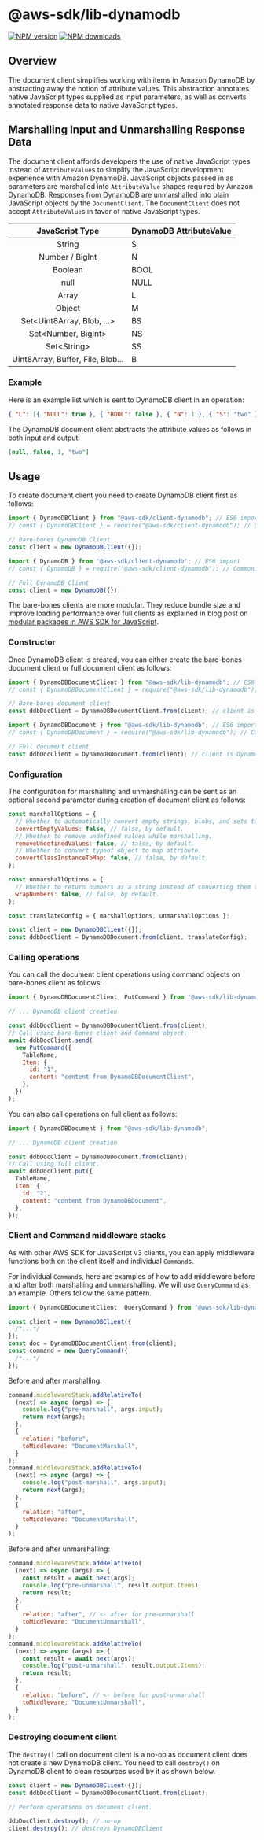 # @aws-sdk/lib-dynamodb

[![NPM version](https://img.shields.io/npm/v/@aws-sdk/lib-dynamodb/latest.svg)](https://www.npmjs.com/package/@aws-sdk/lib-dynamodb)
[![NPM downloads](https://img.shields.io/npm/dm/@aws-sdk/lib-dynamodb.svg)](https://www.npmjs.com/package/@aws-sdk/lib-dynamodb)

## Overview

The document client simplifies working with items in Amazon DynamoDB by
abstracting away the notion of attribute values. This abstraction annotates native
JavaScript types supplied as input parameters, as well as converts annotated
response data to native JavaScript types.

## Marshalling Input and Unmarshalling Response Data

The document client affords developers the use of native JavaScript types
instead of `AttributeValue`s to simplify the JavaScript development
experience with Amazon DynamoDB. JavaScript objects passed in as parameters
are marshalled into `AttributeValue` shapes required by Amazon DynamoDB.
Responses from DynamoDB are unmarshalled into plain JavaScript objects
by the `DocumentClient`. The `DocumentClient` does not accept
`AttributeValue`s in favor of native JavaScript types.

|          JavaScript Type          | DynamoDB AttributeValue |
| :-------------------------------: | ----------------------- |
|              String               | S                       |
|          Number / BigInt          | N                       |
|              Boolean              | BOOL                    |
|               null                | NULL                    |
|               Array               | L                       |
|              Object               | M                       |
|   Set\<Uint8Array, Blob, ...\>    | BS                      |
|       Set\<Number, BigInt\>       | NS                      |
|           Set\<String\>           | SS                      |
| Uint8Array, Buffer, File, Blob... | B                       |

### Example

Here is an example list which is sent to DynamoDB client in an operation:

```json
{ "L": [{ "NULL": true }, { "BOOL": false }, { "N": 1 }, { "S": "two" }] }
```

The DynamoDB document client abstracts the attribute values as follows in
both input and output:

```json
[null, false, 1, "two"]
```

## Usage

To create document client you need to create DynamoDB client first as follows:

```js
import { DynamoDBClient } from "@aws-sdk/client-dynamodb"; // ES6 import
// const { DynamoDBClient } = require("@aws-sdk/client-dynamodb"); // CommonJS import

// Bare-bones DynamoDB Client
const client = new DynamoDBClient({});
```

```js
import { DynamoDB } from "@aws-sdk/client-dynamodb"; // ES6 import
// const { DynamoDB } = require("@aws-sdk/client-dynamodb"); // CommonJS import

// Full DynamoDB Client
const client = new DynamoDB({});
```

The bare-bones clients are more modular. They reduce bundle size and improve
loading performance over full clients as explained in blog post on
[modular packages in AWS SDK for JavaScript](https://aws.amazon.com/blogs/developer/modular-packages-in-aws-sdk-for-javascript/).

### Constructor

Once DynamoDB client is created, you can either create the bare-bones
document client or full document client as follows:

```js
import { DynamoDBDocumentClient } from "@aws-sdk/lib-dynamodb"; // ES6 import
// const { DynamoDBDocumentClient } = require("@aws-sdk/lib-dynamodb"); // CommonJS import

// Bare-bones document client
const ddbDocClient = DynamoDBDocumentClient.from(client); // client is DynamoDB client
```

```js
import { DynamoDBDocument } from "@aws-sdk/lib-dynamodb"; // ES6 import
// const { DynamoDBDocument } = require("@aws-sdk/lib-dynamodb"); // CommonJS import

// Full document client
const ddbDocClient = DynamoDBDocument.from(client); // client is DynamoDB client
```

### Configuration

The configuration for marshalling and unmarshalling can be sent as an optional
second parameter during creation of document client as follows:

```js
const marshallOptions = {
  // Whether to automatically convert empty strings, blobs, and sets to `null`.
  convertEmptyValues: false, // false, by default.
  // Whether to remove undefined values while marshalling.
  removeUndefinedValues: false, // false, by default.
  // Whether to convert typeof object to map attribute.
  convertClassInstanceToMap: false, // false, by default.
};

const unmarshallOptions = {
  // Whether to return numbers as a string instead of converting them to native JavaScript numbers.
  wrapNumbers: false, // false, by default.
};

const translateConfig = { marshallOptions, unmarshallOptions };

const client = new DynamoDBClient({});
const ddbDocClient = DynamoDBDocument.from(client, translateConfig);
```

### Calling operations

You can call the document client operations using command objects on bare-bones
client as follows:

```js
import { DynamoDBDocumentClient, PutCommand } from "@aws-sdk/lib-dynamodb";

// ... DynamoDB client creation

const ddbDocClient = DynamoDBDocumentClient.from(client);
// Call using bare-bones client and Command object.
await ddbDocClient.send(
  new PutCommand({
    TableName,
    Item: {
      id: "1",
      content: "content from DynamoDBDocumentClient",
    },
  })
);
```

You can also call operations on full client as follows:

```js
import { DynamoDBDocument } from "@aws-sdk/lib-dynamodb";

// ... DynamoDB client creation

const ddbDocClient = DynamoDBDocument.from(client);
// Call using full client.
await ddbDocClient.put({
  TableName,
  Item: {
    id: "2",
    content: "content from DynamoDBDocument",
  },
});
```

### Client and Command middleware stacks

As with other AWS SDK for JavaScript v3 clients, you can apply middleware functions
both on the client itself and individual `Command`s.

For individual `Command`s, here are examples of how to add middleware before and after
both marshalling and unmarshalling. We will use `QueryCommand` as an example.
Others follow the same pattern.

```js
import { DynamoDBDocumentClient, QueryCommand } from "@aws-sdk/lib-dynamodb";

const client = new DynamoDBClient({
  /*...*/
});
const doc = DynamoDBDocumentClient.from(client);
const command = new QueryCommand({
  /*...*/
});
```

Before and after marshalling:

```js
command.middlewareStack.addRelativeTo(
  (next) => async (args) => {
    console.log("pre-marshall", args.input);
    return next(args);
  },
  {
    relation: "before",
    toMiddleware: "DocumentMarshall",
  }
);
command.middlewareStack.addRelativeTo(
  (next) => async (args) => {
    console.log("post-marshall", args.input);
    return next(args);
  },
  {
    relation: "after",
    toMiddleware: "DocumentMarshall",
  }
);
```

Before and after unmarshalling:

```js
command.middlewareStack.addRelativeTo(
  (next) => async (args) => {
    const result = await next(args);
    console.log("pre-unmarshall", result.output.Items);
    return result;
  },
  {
    relation: "after", // <- after for pre-unmarshall
    toMiddleware: "DocumentUnmarshall",
  }
);
command.middlewareStack.addRelativeTo(
  (next) => async (args) => {
    const result = await next(args);
    console.log("post-unmarshall", result.output.Items);
    return result;
  },
  {
    relation: "before", // <- before for post-unmarshall
    toMiddleware: "DocumentUnmarshall",
  }
);
```

### Destroying document client

The `destroy()` call on document client is a no-op as document client does not
create a new DynamoDB client. You need to call `destroy()` on DynamoDB client to
clean resources used by it as shown below.

```js
const client = new DynamoDBClient({});
const ddbDocClient = DynamoDBDocumentClient.from(client);

// Perform operations on document client.

ddbDocClient.destroy(); // no-op
client.destroy(); // destroys DynamoDBClient
```
